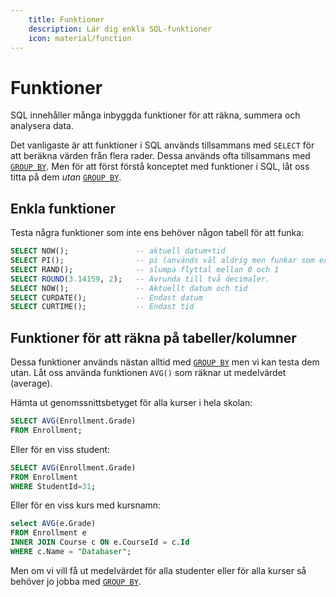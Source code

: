 ```yaml
---
    title: Funktioner
    description: Lär dig enkla SQL-funktioner
    icon: material/function
---
```


# Funktioner

SQL innehåller många inbyggda funktioner för att räkna, summera och analysera data.

Det vanligaste är att funktioner i SQL används tillsammans med `SELECT` för att beräkna värden från flera rader. Dessa används ofta tillsammans med [`GROUP BY`](group_by.md). Men för att först förstå konceptet med funktioner i SQL, låt oss titta på dem *utan* [`GROUP BY`](group_by.md).

## Enkla funktioner
Testa några funktioner som inte ens behöver någon tabell för att funka:
```sql
SELECT NOW();               -- aktuell datum+tid
SELECT PI();                -- pi (används väl aldrig men funkar som exempel...)
SELECT RAND();              -- slumpa flyttal mellan 0 och 1
SELECT ROUND(3.14159, 2);   -- Avrunda till två decimaler.
SELECT NOW();               -- Aktuellt datum och tid
SELECT CURDATE();           -- Endast datum
SELECT CURTIME();           -- Endast tid
```

## Funktioner för att räkna på tabeller/kolumner
Dessa funktioner används nästan alltid med [`GROUP BY`](group_by.md) men vi kan testa dem utan. Låt oss använda funktionen `AVG()` som räknar ut medelvärdet (average).

Hämta ut genomssnittsbetyget för alla kurser i hela skolan:

```sql
SELECT AVG(Enrollment.Grade)
FROM Enrollment;
```

Eller för en viss student:
```sql
SELECT AVG(Enrollment.Grade)
FROM Enrollment
WHERE StudentId=31;
```

Eller för en viss kurs med kursnamn:
```sql
select AVG(e.Grade)
FROM Enrollment e
INNER JOIN Course c ON e.CourseId = c.Id
WHERE c.Name = "Databaser";
```

Men om vi vill få ut medelvärdet för alla studenter eller för alla kurser så behöver jo jobba med [`GROUP BY`](group_by.md).
